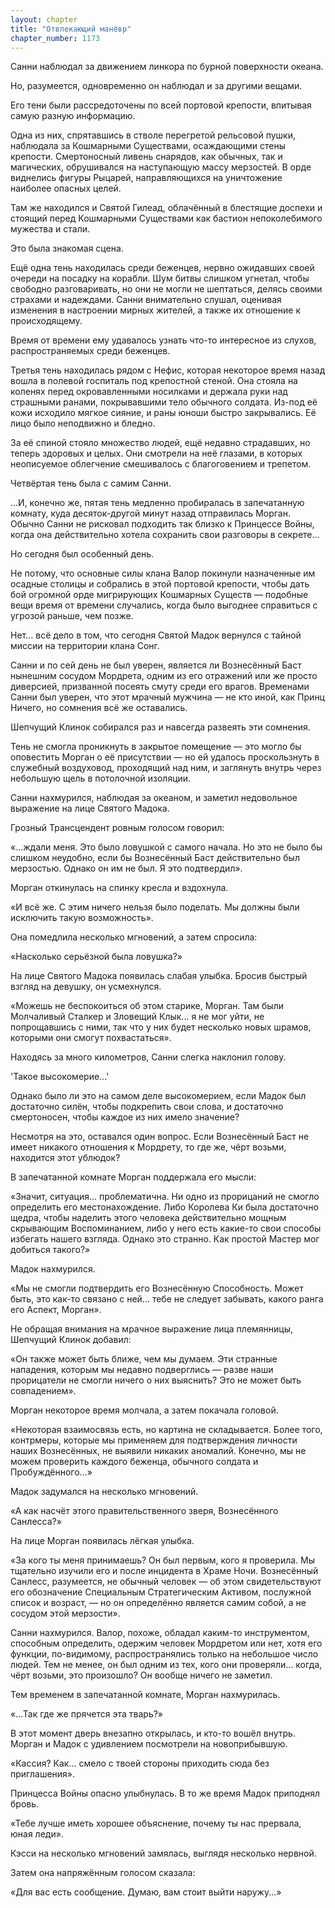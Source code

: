 ```yaml
---
layout: chapter
title: "Отвлекающий манёвр"
chapter_number: 1173
---
```


Санни наблюдал за движением линкора по бурной поверхности океана.

Но, разумеется, одновременно он наблюдал и за другими вещами.

Его тени были рассредоточены по всей портовой крепости, впитывая самую разную информацию.

Одна из них, спрятавшись в стволе перегретой рельсовой пушки, наблюдала за Кошмарными Существами, осаждающими стены крепости. Смертоносный ливень снарядов, как обычных, так и магических, обрушивался на наступающую массу мерзостей. В орде виднелись фигуры Рыцарей, направляющихся на уничтожение наиболее опасных целей.

Там же находился и Святой Гилеад, облачённый в блестящие доспехи и стоящий перед Кошмарными Существами как бастион непоколебимого мужества и стали.

Это была знакомая сцена.

Ещё одна тень находилась среди беженцев, нервно ожидавших своей очереди на посадку на корабли. Шум битвы слишком угнетал, чтобы свободно разговаривать, но они не могли не шептаться, делясь своими страхами и надеждами. Санни внимательно слушал, оценивая изменения в настроении мирных жителей, а также их отношение к происходящему.

Время от времени ему удавалось узнать что-то интересное из слухов, распространяемых среди беженцев.

Третья тень находилась рядом с Нефис, которая некоторое время назад вошла в полевой госпиталь под крепостной стеной. Она стояла на коленях перед окровавленными носилками и держала руки над страшными ранами, покрывавшими тело обычного солдата. Из-под её кожи исходило мягкое сияние, и раны юноши быстро закрывались. Её лицо было неподвижно и бледно.

За её спиной стояло множество людей, ещё недавно страдавших, но теперь здоровых и целых. Они смотрели на неё глазами, в которых неописуемое облегчение смешивалось с благоговением и трепетом.

Четвёртая тень была с самим Санни.

...И, конечно же, пятая тень медленно пробиралась в запечатанную комнату, куда десяток-другой минут назад отправилась Морган. Обычно Санни не рисковал подходить так близко к Принцессе Войны, когда она действительно хотела сохранить свои разговоры в секрете...

Но сегодня был особенный день.

Не потому, что основные силы клана Валор покинули назначенные им осадные столицы и собрались в этой портовой крепости, чтобы дать бой огромной орде мигрирующих Кошмарных Существ — подобные вещи время от времени случались, когда было выгоднее справиться с угрозой раньше, чем позже.

Нет... всё дело в том, что сегодня Святой Мадок вернулся с тайной миссии на территории клана Сонг.

Санни и по сей день не был уверен, является ли Вознесённый Баст нынешним сосудом Мордрета, одним из его отражений или же просто диверсией, призванной посеять смуту среди его врагов. Временами Санни был уверен, что этот мрачный мужчина — не кто иной, как Принц Ничего, но сомнения всё же оставались.

Шепчущий Клинок собирался раз и навсегда развеять эти сомнения.

Тень не смогла проникнуть в закрытое помещение — это могло бы оповестить Морган о её присутствии — но ей удалось проскользнуть в служебный воздуховод, проходящий над ним, и заглянуть внутрь через небольшую щель в потолочной изоляции.

Санни нахмурился, наблюдая за океаном, и заметил недовольное выражение на лице Святого Мадока.

Грозный Трансцендент ровным голосом говорил:

«...ждали меня. Это было ловушкой с самого начала. Но это не было бы слишком неудобно, если бы Вознесённый Баст действительно был мерзостью. Однако он им не был. Я это подтвердил».

Морган откинулась на спинку кресла и вздохнула.

«И всё же. С этим ничего нельзя было поделать. Мы должны были исключить такую возможность».

Она помедлила несколько мгновений, а затем спросила:

«Насколько серьёзной была ловушка?»

На лице Святого Мадока появилась слабая улыбка. Бросив быстрый взгляд на девушку, он усмехнулся.

«Можешь не беспокоиться об этом старике, Морган. Там были Молчаливый Сталкер и Зловещий Клык... я не мог уйти, не попрощавшись с ними, так что у них будет несколько новых шрамов, которыми они смогут похвастаться».

Находясь за много километров, Санни слегка наклонил голову.

'Такое высокомерие...'

Однако было ли это на самом деле высокомерием, если Мадок был достаточно силён, чтобы подкрепить свои слова, и достаточно смертоносен, чтобы каждое из них имело значение?

Несмотря на это, оставался один вопрос. Если Вознесённый Баст не имеет никакого отношения к Мордрету, то где же, чёрт возьми, находится этот ублюдок?

В запечатанной комнате Морган поддержала его мысли:

«Значит, ситуация... проблематична. Ни одно из прорицаний не смогло определить его местонахождение. Либо Королева Ки была достаточно щедра, чтобы наделить этого человека действительно мощным скрывающим Воспоминанием, либо у него есть какие-то свои способы избегать нашего взгляда. Однако это странно. Как простой Мастер мог добиться такого?»

Мадок нахмурился.

«Мы не смогли подтвердить его Вознесённую Способность. Может быть, это как-то связано с ней... тебе не следует забывать, какого ранга его Аспект, Морган».

Не обращая внимания на мрачное выражение лица племянницы, Шепчущий Клинок добавил:

«Он также может быть ближе, чем мы думаем. Эти странные нападения, которым мы недавно подверглись — разве наши прорицатели не смогли ничего о них выяснить? Это не может быть совпадением».

Морган некоторое время молчала, а затем покачала головой.

«Некоторая взаимосвязь есть, но картина не складывается. Более того, контрмеры, которые мы применяем для подтверждения личности наших Вознесённых, не выявили никаких аномалий. Конечно, мы не можем проверить каждого беженца, обычного солдата и Пробуждённого...»

Мадок задумался на несколько мгновений.

«А как насчёт этого правительственного зверя, Вознесённого Санлесса?»

На лице Морган появилась лёгкая улыбка.

«За кого ты меня принимаешь? Он был первым, кого я проверила. Мы тщательно изучили его и после инцидента в Храме Ночи. Вознесённый Санлесс, разумеется, не обычный человек — об этом свидетельствуют его обозначение Специальным Стратегическим Активом, послужной список и возраст, — но он определённо является самим собой, а не сосудом этой мерзости».

Санни нахмурился. Валор, похоже, обладал каким-то инструментом, способным определить, одержим человек Мордретом или нет, хотя его функции, по-видимому, распространялись только на небольшое число людей. Тем не менее, он был одним из тех, кого они проверяли... когда, чёрт возьми, это произошло? Он вообще ничего не заметил.

Тем временем в запечатанной комнате, Морган нахмурилась.

«...Так где же прячется эта тварь?»

В этот момент дверь внезапно открылась, и кто-то вошёл внутрь. Морган и Мадок с удивлением посмотрели на новоприбывшую.

«Кассия? Как... смело с твоей стороны приходить сюда без приглашения».

Принцесса Войны опасно улыбнулась. В то же время Мадок приподнял бровь.

«Тебе лучше иметь хорошее объяснение, почему ты нас прервала, юная леди».

Кэсси на несколько мгновений замялась, выглядя несколько нервной.

Затем она напряжённым голосом сказала:

«Для вас есть сообщение. Думаю, вам стоит выйти наружу...»